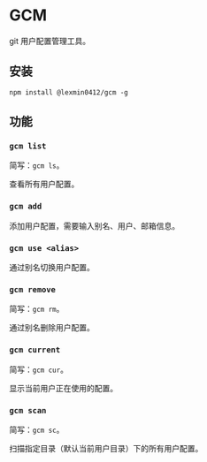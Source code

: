 # GCM

git 用户配置管理工具。

## 安装

```shell
npm install @lexmin0412/gcm -g
```

## 功能

### `gcm list`

简写：`gcm ls`。

查看所有用户配置。

### `gcm add`

添加用户配置，需要输入别名、用户、邮箱信息。

### `gcm use <alias>`

通过别名切换用户配置。

### `gcm remove`

简写：`gcm rm`。

通过别名删除用户配置。

### `gcm current`

简写：`gcm cur`。

显示当前用户正在使用的配置。

### `gcm scan`

简写：`gcm sc`。

扫描指定目录（默认当前用户目录）下的所有用户配置。

